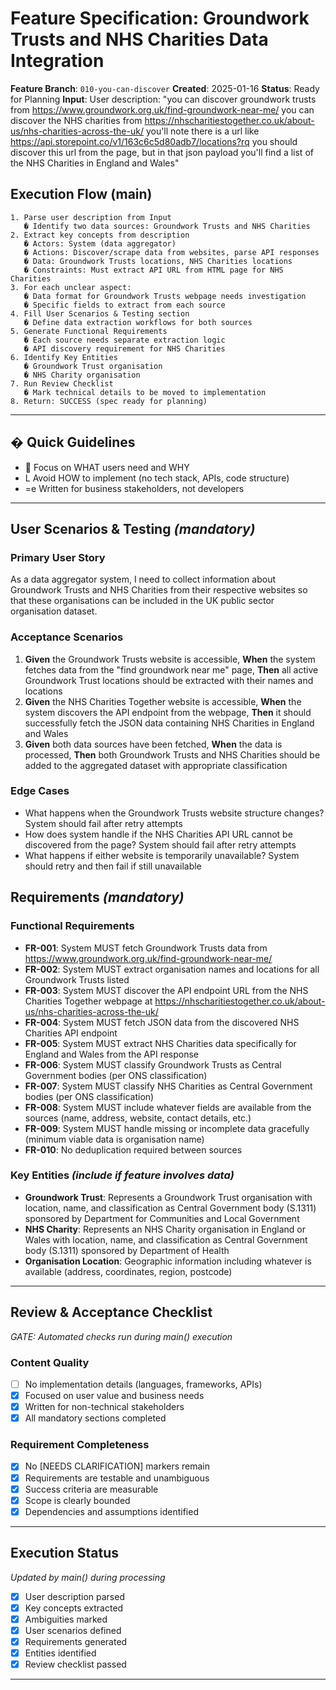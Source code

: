 # Feature Specification: Groundwork Trusts and NHS Charities Data Integration

**Feature Branch**: `010-you-can-discover`
**Created**: 2025-01-16
**Status**: Ready for Planning
**Input**: User description: "you can discover groundwork trusts from https://www.groundwork.org.uk/find-groundwork-near-me/ you can discover the NHS charities from https://nhscharitiestogether.co.uk/about-us/nhs-charities-across-the-uk/ you'll note there is a url like https://api.storepoint.co/v1/163c6c5d80adb7/locations?rq you should discover this url from the page, but in that json payload you'll find a list of the NHS Charities in England and Wales"

## Execution Flow (main)
```
1. Parse user description from Input
   � Identify two data sources: Groundwork Trusts and NHS Charities
2. Extract key concepts from description
   � Actors: System (data aggregator)
   � Actions: Discover/scrape data from websites, parse API responses
   � Data: Groundwork Trusts locations, NHS Charities locations
   � Constraints: Must extract API URL from HTML page for NHS Charities
3. For each unclear aspect:
   � Data format for Groundwork Trusts webpage needs investigation
   � Specific fields to extract from each source
4. Fill User Scenarios & Testing section
   � Define data extraction workflows for both sources
5. Generate Functional Requirements
   � Each source needs separate extraction logic
   � API discovery requirement for NHS Charities
6. Identify Key Entities
   � Groundwork Trust organisation
   � NHS Charity organisation
7. Run Review Checklist
   � Mark technical details to be moved to implementation
8. Return: SUCCESS (spec ready for planning)
```

---

## � Quick Guidelines
-  Focus on WHAT users need and WHY
- L Avoid HOW to implement (no tech stack, APIs, code structure)
- =e Written for business stakeholders, not developers

---

## User Scenarios & Testing *(mandatory)*

### Primary User Story
As a data aggregator system, I need to collect information about Groundwork Trusts and NHS Charities from their respective websites so that these organisations can be included in the UK public sector organisation dataset.

### Acceptance Scenarios
1. **Given** the Groundwork Trusts website is accessible, **When** the system fetches data from the "find groundwork near me" page, **Then** all active Groundwork Trust locations should be extracted with their names and locations
2. **Given** the NHS Charities Together website is accessible, **When** the system discovers the API endpoint from the webpage, **Then** it should successfully fetch the JSON data containing NHS Charities in England and Wales
3. **Given** both data sources have been fetched, **When** the data is processed, **Then** both Groundwork Trusts and NHS Charities should be added to the aggregated dataset with appropriate classification

### Edge Cases
- What happens when the Groundwork Trusts website structure changes? System should fail after retry attempts
- How does system handle if the NHS Charities API URL cannot be discovered from the page? System should fail after retry attempts
- What happens if either website is temporarily unavailable? System should retry and then fail if still unavailable

## Requirements *(mandatory)*

### Functional Requirements
- **FR-001**: System MUST fetch Groundwork Trusts data from https://www.groundwork.org.uk/find-groundwork-near-me/
- **FR-002**: System MUST extract organisation names and locations for all Groundwork Trusts listed
- **FR-003**: System MUST discover the API endpoint URL from the NHS Charities Together webpage at https://nhscharitiestogether.co.uk/about-us/nhs-charities-across-the-uk/
- **FR-004**: System MUST fetch JSON data from the discovered NHS Charities API endpoint
- **FR-005**: System MUST extract NHS Charities data specifically for England and Wales from the API response
- **FR-006**: System MUST classify Groundwork Trusts as Central Government bodies (per ONS classification)
- **FR-007**: System MUST classify NHS Charities as Central Government bodies (per ONS classification)
- **FR-008**: System MUST include whatever fields are available from the sources (name, address, website, contact details, etc.)
- **FR-009**: System MUST handle missing or incomplete data gracefully (minimum viable data is organisation name)
- **FR-010**: No deduplication required between sources

### Key Entities *(include if feature involves data)*
- **Groundwork Trust**: Represents a Groundwork Trust organisation with location, name, and classification as Central Government body (S.1311) sponsored by Department for Communities and Local Government
- **NHS Charity**: Represents an NHS Charity organisation in England or Wales with location, name, and classification as Central Government body (S.1311) sponsored by Department of Health
- **Organisation Location**: Geographic information including whatever is available (address, coordinates, region, postcode)

---

## Review & Acceptance Checklist
*GATE: Automated checks run during main() execution*

### Content Quality
- [ ] No implementation details (languages, frameworks, APIs)
- [x] Focused on user value and business needs
- [x] Written for non-technical stakeholders
- [x] All mandatory sections completed

### Requirement Completeness
- [x] No [NEEDS CLARIFICATION] markers remain
- [x] Requirements are testable and unambiguous
- [x] Success criteria are measurable
- [x] Scope is clearly bounded
- [x] Dependencies and assumptions identified

---

## Execution Status
*Updated by main() during processing*

- [x] User description parsed
- [x] Key concepts extracted
- [x] Ambiguities marked
- [x] User scenarios defined
- [x] Requirements generated
- [x] Entities identified
- [x] Review checklist passed

---